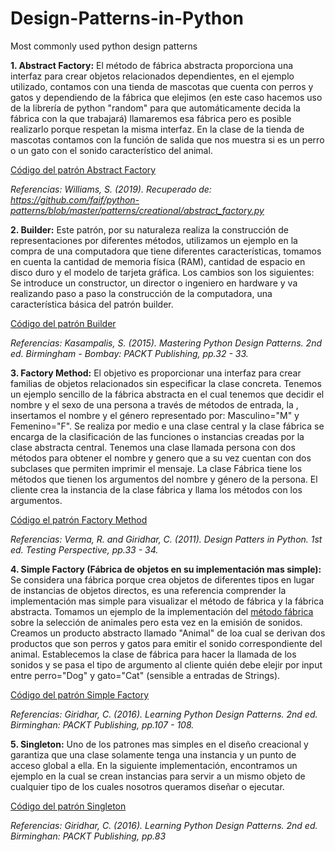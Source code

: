 # Design-Patterns-in-Python
Most commonly used python design patterns

**1. Abstract Factory:** El método de fábrica abstracta proporciona una interfaz para crear objetos relacionados dependientes, en el ejemplo utilizado, contamos con una tienda de mascotas que cuenta con perros y gatos y dependiendo de la fábrica que elejimos (en este caso hacemos uso de la librería de python "random" para que automáticamente decida la fábrica con la que trabajará) llamaremos esa fábrica pero es posible realizarlo porque respetan la misma interfaz. En la clase de la tienda de mascotas contamos con la función de salida que nos muestra si es un perro o un gato con el sonido característico del animal.

[Código del patrón Abstract Factory](https://github.com/NapsterZ4/Design-Patterns-in-Python/blob/master/design_patterns/venv/include/design_patterns/abstract_factory.py)

*Referencias: Williams, S. (2019). Recuperado de: https://github.com/faif/python-patterns/blob/master/patterns/creational/abstract_factory.py*

**2. Builder:** Este patrón, por su naturaleza realiza la construcción de representaciones por diferentes métodos, utilizamos un ejemplo en la compra de una computadora que tiene diferentes características, tomamos en cuenta la cantidad de memoria física (RAM), cantidad de espacio en disco duro y el modelo de tarjeta gráfica. Los cambios son los siguientes: Se introduce un constructor, un director o ingeniero en hardware y va realizando paso a paso la construcción de la computadora, una característica básica del patrón builder.

[Código del patrón Builder](https://github.com/NapsterZ4/Design-Patterns-in-Python/blob/master/design_patterns/venv/include/design_patterns/builder.py)

*Referencias: Kasampalis, S. (2015). Mastering Python Design Patterns. 2nd ed. Birmingham - Bombay: PACKT Publishing, pp.32 - 33.*

**3. Factory Method:** El objetivo es proporcionar una interfaz para crear familias de objetos relacionados sin especificar la clase concreta. Tenemos un ejemplo sencillo de la fábrica abstracta en el cual tenemos que decidir el nombre y el sexo de una persona a través de métodos de entrada, la , insertamos el nombre y el género representado por: Masculino="M" y Femenino="F". Se realiza por medio e una clase central y la clase fábrica se encarga de la clasificación de las funciones o instancias creadas por la clase abstracta central. 
Tenemos una clase llamada persona con dos métodos para obtener el nombre y genero que a su vez cuentan con dos subclases que permiten imprimir el mensaje. La clase Fábrica tiene los métodos que tienen los argumentos del nombre y género de la persona. El cliente crea la instancia de la clase fábrica y llama los métodos con los argumentos.

[Código el patrón Factory Method](https://github.com/NapsterZ4/Design-Patterns-in-Python/blob/master/design_patterns/venv/include/design_patterns/factory_method.py)

*Referencias: Verma, R. and Giridhar, C. (2011). Design Patters in Python. 1st ed. Testing Perspective, pp.33 - 34.*

**4. Simple Factory (Fábrica de objetos en su implementación mas simple):** Se considera una fábrica porque crea objetos de diferentes tipos en lugar de instancias de objetos directos, es una referencia comprender la implementación mas simple para visualizar el método de fábrica y la fábrica abstracta. Tomamos un ejemplo de la implementación del [método fábrica](https://github.com/NapsterZ4/Design-Patterns-in-Python/blob/master/design_patterns/venv/include/design_patterns/factory_method.py) sobre la selección de animales pero esta vez en la emisión de sonidos. Creamos un producto abstracto llamado "Animal"  de loa cual se derivan dos productos que son perros y gatos para emitir el sonido correspondiente del animal. Establecemos la clase de fábrica para hacer la llamada de los sonidos y se pasa el tipo de argumento al cliente quién debe elejir por input entre perro="Dog" y gato="Cat" (sensible a entradas de Strings).

[Código del patrón Simple Factory](https://github.com/NapsterZ4/Design-Patterns-in-Python/blob/master/design_patterns/venv/include/design_patterns/simple_factory.py)

*Referencias: Giridhar, C. (2016). Learning Python Design Patterns. 2nd ed. Birminghan: PACKT Publishing, pp.107 - 108.*

**5. Singleton:** Uno de los patrones mas simples en el diseño creacional y garantiza que una clase solamente tenga una instancia y un punto de acceso global a ella. En la siguiente implementación, encontramos un ejemplo en la cual se crean instancias para servir a un mismo objeto de cualquier tipo de los cuales nosotros queramos diseñar o ejecutar.

[Código del patrón Singleton](https://github.com/NapsterZ4/Design-Patterns-in-Python/blob/master/design_patterns/venv/include/design_patterns/singleton.py)

*Referencias: Giridhar, C. (2016). Learning Python Design Patterns. 2nd ed. Birminghan: PACKT Publishing, pp.83*
